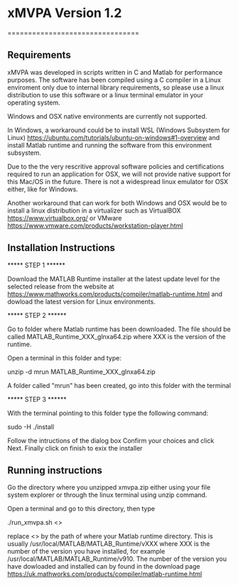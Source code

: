 # xMVPA Version 1.2

================================
## Requirements

xMVPA was developed in scripts written in C and Matlab for performance purposes. The software has been compiled using a C compiler in a Linux enviroment only due to internal library requirements, so please use a linux distribution to use this software or a linux terminal emulator in your operating system.

Windows and OSX native environments are currently not supported.

In Windows, a workaround could be to install WSL (Windows Subsystem for Linux) https://ubuntu.com/tutorials/ubuntu-on-windows#1-overview and install Matlab runtime and running the software from this environment subsystem.

Due to the the very rescritive approval software policies and certifications required to run an application for OSX, we will not provide native support for this Mac/OS in the future. There is not a widespread linux emulator for OSX either, like for Windows.

Another workaround that can work for both Windows and OSX would be to install a linux distribution in a virtualizer such as VirtualBOX https://www.virtualbox.org/ or VMware https://www.vmware.com/products/workstation-player.html 
 
## Installation Instructions


***** STEP 1 ******

Download the MATLAB Runtime installer at the latest update level for the selected release from the website at https://www.mathworks.com/products/compiler/matlab-runtime.html and dowload the latest version for Linux environments.


***** STEP 2 ******

Go to folder where Matlab runtime has been downloaded. The file should be called MATLAB_Runtime_XXX_glnxa64.zip where XXX is the version of the runtime. 

Open a terminal in this folder and type:

unzip -d mrun MATLAB_Runtime_XXX_glnxa64.zip

A folder called "mrun" has been created, go into this folder with the terminal

***** STEP 3 ******

With the terminal pointing to this folder type the following command:

sudo -H ./install

Follow the intructions of the dialog box Confirm your choices and click Next. Finally click on finish to exix the installer

## Running instructions

Go the directory where you unzipped xmvpa.zip either using your file system explorer or through the linux terminal using unzip command.

Open a terminal and go to this directory, then type

./run_xmvpa.sh <<Matlab runtime directory>>

replace <<Matlab runtime directory>> by the path of where your Matlab runtime directory. This is usually /usr/local/MATLAB/MATLAB_Runtime/vXXX where XXX is the number of the version you have installed, for example /usr/local/MATLAB/MATLAB_Runtime/v910. The number of the version you have dowloaded and installed can by found in the download page https://uk.mathworks.com/products/compiler/matlab-runtime.html








